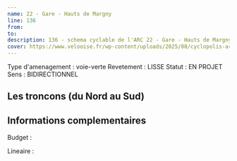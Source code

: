 ```yaml
---
name: 22 - Gare - Hauts de Margny 
line: 136
from: 
to:  
description: 136 - schema cyclable de l'ARC 22 - Gare - Hauts de Margny 
cover: https://www.velooise.fr/wp-content/uploads/2025/08/cyclopolis-arc-136.jpg
---
```

Type d'amenagement : voie-verte
Revetement : LISSE
Statut : EN PROJET
Sens : BIDIRECTIONNEL
## Les troncons (du Nord au Sud)

## Informations complementaires

Budget  : 

Lineaire :

